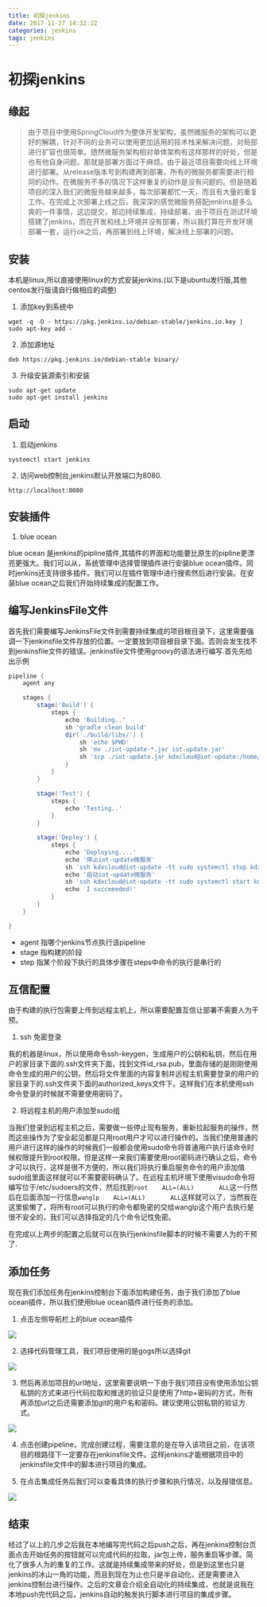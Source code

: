 ```yaml
---
title: 初探jenkins
date: 2017-11-27 14:32:22
categories: jenkins
tags: jenkins
---
```


# 初探jenkins

## 缘起

> 由于项目中使用SpringCloud作为整体开发架构，虽然微服务的架构可以更好的解耦，针对不同的业务可以使用更加适用的技术栈来解决问题，对局部进行扩容也很简单。随然微服务架构相对单体架构有这样那样的好处，但是也有他自身问题。那就是部署方面过于麻烦。由于最近项目需要向线上环境进行部署。从release版本号到构建再到部署，所有的微服务都需要进行相同的动作。在微服务不多的情况下这样重复的动作是没有问题的。但是随着项目的深入我们的微服务越来越多，每次部署都忙一天，而且有大量的重复工作。在完成上次部署上线之后，我深深的感觉微服务搭配jenkins是多么爽的一件事情，这边提交，那边持续集成，持续部署。由于项目在测试环境搭建了jenkins，而在开发和线上环境并没有部署，所以我打算在开发环境部署一套，运行ok之后，再部署到线上环境，解决线上部署的问题。

## 安装

本机是linux,所以直接使用linux的方式安装jenkins.(以下是ubuntu发行版,其他centos发行版请自行做相应的调整)

1. 添加key到系统中

```shell
wget -q -O - https://pkg.jenkins.io/debian-stable/jenkins.io.key | sudo apt-key add -
```

2. 添加源地址

```shell
deb https://pkg.jenkins.io/debian-stable binary/
```

3. 升级安装源索引和安装

```shell
sudo apt-get update
sudo apt-get install jenkins
```

## 启动

1. 启动jenkins
```shell
systemctl start jenkins
```

2. 访问web控制台,jenkins默认开放端口为8080.
```shell
http://localhost:8080
```

## 安装插件

1. blue ocean

blue ocean 是jenkins的pipline插件,其插件的界面和功能要比原生的pipline更漂亮更强大。我们可以从，系统管理中选择管理插件进行安装blue ocean插件。同时jenkins还支持很多插件。我们可以在插件管理中进行搜索然后进行安装。在安装blue ocean之后我们开始持续集成的配置工作。

## 编写JenkinsFile文件

首先我们需要编写JenkinsFile文件到需要持续集成的项目根目录下，这里需要强调一下jenkinsfile文件存放的位置。一定要放到项目根目录下面。否则会发生找不到jenkinsfile文件的错误。jenkinsfile文件使用groovy的语法进行编写.首先先给出示例

```groovy
pipeline {
    agent any

    stages {
        stage('Build') {
            steps {
                echo 'Building..'
                sh 'gradle clean build'
                dir('./build/libs/') {
                    sh 'echo $PWD'
                    sh 'mv ./iot-update-*.jar iot-update.jar'
                    sh 'scp ./iot-update.jar kdxcloud@iot-update:/home/kdxcloud/devevn'
                }
            }
        }

        stage('Test') {
            steps {
                echo 'Testing..'
            }
        }

        stage('Deploy') {
            steps {
                echo 'Deploying....'
		        echo '停止iot-update微服务'
                sh 'ssh kdxcloud@iot-update -tt sudo systemctl stop kdxcloud-iot-update'
		        echo '启动iot-update微服务'
                sh 'ssh kdxcloud@iot-update -tt sudo systemctl start kdxcloud-iot-update'
                echo 'I succeeeded!'
            }
        }
    }

}

```

- agent 指哪个jenkins节点执行该pipeline
- stage 指构建的阶段
- step 指某个阶段下执行的具体步骤在steps中命令的执行是串行的

## 互信配置

由于构建的执行包需要上传到远程主机上，所以需要配置互信让部署不需要人为干预。

1. ssh 免密登录

我的机器是linux，所以使用命令ssh-keygen，生成用户的公钥和私钥，然后在用户的家目录下面的.ssh文件夹下面，找到文件id_rsa.pub，里面存储的是刚刚使用命令生成的用户的公钥，然后将文件里面的内容复制并远程主机需要登录的用户的家目录下的.ssh文件夹下面的authorized_keys文件下。这样我们在本机使用ssh命令登录的时候就不需要使用密码了。

2. 将远程主机的用户添加至sudo组

当我们登录到远程主机之后，需要做一些停止现有服务，重新拉起服务的操作，然而这些操作为了安全起见都是只用root用户才可以进行操作的。当我们使用普通的用户进行这样的操作的时候我们一般都会使用sudo命令将普通用户执行该命令时候权限提升到root权限，但是这样一来我们需要使用root密码进行确认之后，命令才可以执行，这样是很不方便的，所以我们将执行重启服务命令的用户添加值sudo组里面这样就可以不需要密码确认了。在远程主机环境下使用visudo命令将编写位于/etc/sudoers的文件，然后找到`root    ALL=(ALL)       ALL`这一行然后在后面添加一行信息`wanglp    ALL=(ALL)       ALL`这样就可以了，当然我在这里偷懒了，将所有root可以执行的命令都免密的交给wanglp这个用户去执行是很不安全的，我们可以选择指定的几个命令记性免密。

在完成以上两步的配置之后就可以在执行jenkinsfile脚本的时候不需要人为的干预了.

## 添加任务

现在我们添加任务在jenkins控制台下面添加构建任务，由于我们添加了blue ocean插件，所以我们使用blue ocean插件进行任务的添加。

1. 点击左侧导航栏上的blue ocean插件

![](http://wx2.sinaimg.cn/large/74b07056ly1flwm551thij20yh0i975o.jpg)

2. 选择代码管理工具，我们项目使用的是gogs所以选择git

![](http://wx3.sinaimg.cn/large/74b07056ly1flwm55hk69j20ig0fq0tb.jpg)

3. 然后再添加项目的url地址，这里需要说明一下由于我们项目没有使用添加公钥私钥的方式来进行代码拉取和推送的验证只是使用了http+密码的方式，所有再添加url之后还需要添加git的用户名和密码。建议使用公钥私钥的验证方式。

![](http://wx3.sinaimg.cn/large/74b07056ly1flwm9muzcmj20is0k1753.jpg)

4. 点击创建pipeline，完成创建过程，需要注意的是在导入该项目之前，在该项目的根路径下一定要存在jenkinsfile文件。这样jenkins才能根据项目中的jenkinsfile文件中的脚本进行项目的集成。



5. 在点击集成任务后我们可以查看具体的执行步骤和执行情况，以及报错信息。

![](http://wx4.sinaimg.cn/large/74b07056ly1flwm56xawyj21z30nb75e.jpg)

## 结束

经过了以上的几步之后我在本地编写完代码之后push之后，再在jenkins控制台页面点击开始任务的按钮就可以完成代码的拉取，jar包上传，服务重启等步骤。简化了很多人为的重复的工作。这就是持续集成带来的好处，但是到这里也只是jenkins的冰山一角的功能，而且到现在为止也只是半自动化，还是需要进入jenkins控制台进行操作。之后的文章会介绍全自动化的持续集成，也就是说我在本地push完代码之后，jenkins自动的触发执行脚本进行项目的集成步骤。
